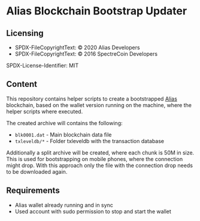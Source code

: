# Alias Blockchain Bootstrap Updater

## Licensing

- SPDX-FileCopyrightText: © 2020 Alias Developers
- SPDX-FileCopyrightText: © 2016 SpectreCoin Developers

SPDX-License-Identifier: MIT

## Content

This repository contains helper scripts to create a bootstrapped
[Alias](https://alias.cash/) blockchain, based on the wallet
version running on the machine, where the helper scripts where executed.

The created archive will contains the following:
* `blk0001.dat` - Main blockchain data file
* `txleveldb/*` - Folder txleveldb with the transaction database

Additionally a split archive will be created, where each chunk is 50M in
size. This is used for bootstrapping on mobile phones, where the connection
might drop. With this approach only the file with the connection drop
needs to be downloaded again.

## Requirements
* Alias wallet already running and in sync
* Used account with sudo permission to stop and start the wallet

